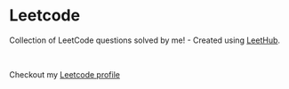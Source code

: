 # Leetcode
Collection of LeetCode questions solved by me! - Created using [LeetHub](https://github.com/QasimWani/LeetHub).

<br>

 Checkout my [Leetcode profile](https://leetcode.com/fenil3357/)
